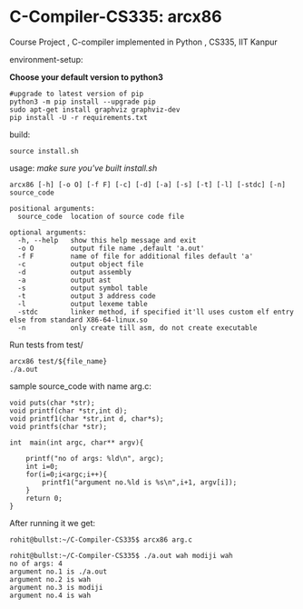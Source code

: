 # C-Compiler-CS335: arcx86
Course Project , C-compiler implemented in Python , CS335, IIT Kanpur
<br>
<!-- [Milestone1 Report (Latex)](https://github.com/RohitRanjangit/C-Compiler-CS335/blob/main/Documentation/CS335_Project_Milestone1.pdf) -->


environment-setup:

**Choose your default version to python3**
```
#upgrade to latest version of pip
python3 -m pip install --upgrade pip
sudo apt-get install graphviz graphviz-dev
pip install -U -r requirements.txt
```


build: 
```
source install.sh
```

usage:
*make sure you've built install.sh*
```
arcx86 [-h] [-o O] [-f F] [-c] [-d] [-a] [-s] [-t] [-l] [-stdc] [-n] source_code

positional arguments:
  source_code  location of source code file

optional arguments:
  -h, --help   show this help message and exit
  -o O         output file name ,default 'a.out'
  -f F         name of file for additional files default 'a'
  -c           output object file
  -d           output assembly
  -a           output ast
  -s           output symbol table
  -t           output 3 address code
  -l           output lexeme table
  -stdc        linker method, if specified it'll uses custom elf entry else from standard X86-64-linux.so
  -n           only create till asm, do not create executable 
```


Run tests from test/
```
arcx86 test/${file_name} 
./a.out
```

sample source_code with name arg.c:
```
void puts(char *str);
void printf(char *str,int d);
void printf1(char *str,int d, char*s);
void printfs(char *str);

int  main(int argc, char** argv){
    
    printf("no of args: %ld\n", argc);
    int i=0;
    for(i=0;i<argc;i++){
        printf1("argument no.%ld is %s\n",i+1, argv[i]);
    }
    return 0;
}
```
After running it we get:
```
rohit@bullst:~/C-Compiler-CS335$ arcx86 arg.c 

rohit@bullst:~/C-Compiler-CS335$ ./a.out wah modiji wah
no of args: 4
argument no.1 is ./a.out
argument no.2 is wah
argument no.3 is modiji
argument no.4 is wah
```
